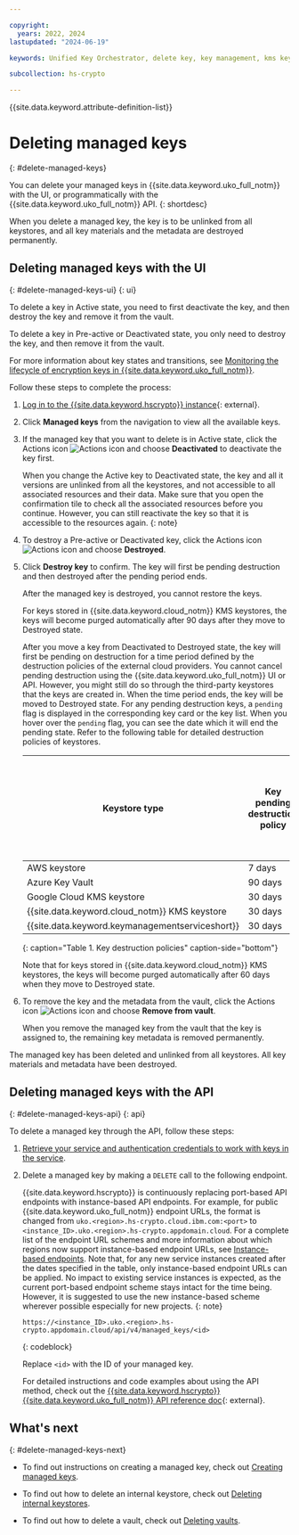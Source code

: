 ```yaml
---

copyright:
  years: 2022, 2024
lastupdated: "2024-06-19"

keywords: Unified Key Orchestrator, delete key, key management, kms key, UKO

subcollection: hs-crypto

---
```


{{site.data.keyword.attribute-definition-list}}





# Deleting managed keys
{: #delete-managed-keys}

You can delete your managed keys in {{site.data.keyword.uko_full_notm}} with the UI, or programmatically with the {{site.data.keyword.uko_full_notm}} API.
{: shortdesc}

When you delete a managed key, the key is to be unlinked from all keystores, and all key materials and the metadata are destroyed permanently.


## Deleting managed keys with the UI
{: #delete-managed-keys-ui}
{: ui}

To delete a key in Active state, you need to first deactivate the key, and then destroy the key and remove it from the vault. 

To delete a key in Pre-active or Deactivated state, you only need to destroy the key, and then remove it from the vault.

For more information about key states and transitions, see [Monitoring the lifecycle of encryption keys in {{site.data.keyword.uko_full_notm}}](/docs/hs-crypto?topic=hs-crypto-uko-key-states).

Follow these steps to complete the process:

1. [Log in to the {{site.data.keyword.hscrypto}} instance](https://cloud.ibm.com/login){: external}.
2. Click **Managed keys** from the navigation to view all the available keys.
3. If the managed key that you want to delete is in Active state, click the Actions icon ![Actions icon](../icons/action-menu-icon.svg "Actions") and choose **Deactivated** to deactivate the key first.

    
   When you change the Active key to Deactivated state, the key and all it versions are unlinked from all the keystores, and not accessible to all associated resources and their data. Make sure that you open the confirmation tile to check all the associated resources before you continue. However, you can still reactivate the key so that it is accessible to the resources again.
   {: note}
     


4. To destroy a Pre-active or Deactivated key, click the Actions icon ![Actions icon](../icons/action-menu-icon.svg "Actions") and choose **Destroyed**.

5. Click **Destroy key** to confirm. The key will first be pending destruction and then destroyed after the pending period ends.

    After the managed key is destroyed, you cannot restore the keys. 

    For keys stored in {{site.data.keyword.cloud_notm}} KMS keystores, the keys will become purged automatically after 90 days after they move to Destroyed state.


    After you move a key from Deactivated to Destroyed state, the key will first be pending on destruction for a time period defined by the destruction policies of the external cloud providers. You cannot cancel pending destruction using the {{site.data.keyword.uko_full_notm}} UI or API. However, you might still do so through the third-party keystores that the keys are created in. When the time period ends, the key will be moved to Destroyed state. For any pending destruction keys, a `pending` flag is displayed in the corresponding key card or the key list. When you hover over the `pending` flag, you can see the date which it will end the pending state. Refer to the following table for detailed destruction policies of keystores.

    | Keystore type       | Key pending destruction policy  |  Pending period customizable on the external cloud provider side? (Yes/No)|  
    |-------------|-----------------|-------------|
    | AWS keystore |        7 days       | No|  
    | Azure Key Vault      |        90 days      | Yes| 
    | Google Cloud KMS keystore|        30 days   | Yes| 
    | {{site.data.keyword.cloud_notm}} KMS keystore |        30 days       | No|
    | {{site.data.keyword.keymanagementserviceshort}} |        30 days      | No|
    {: caption="Table 1. Key destruction policies" caption-side="bottom"}  
	
    Note that for keys stored in {{site.data.keyword.cloud_notm}} KMS keystores, the keys will become purged automatically after 60 days when they move to Destroyed state.

6. To remove the key and the metadata from the vault, click the Actions icon ![Actions icon](../icons/action-menu-icon.svg "Actions") and choose **Remove from vault**.
   
   When you remove the managed key from the vault that the key is assigned to, the remaining key metadata is removed permanently. 

The managed key has been deleted and unlinked from all keystores. All key materials and metadata have been destroyed. 

## Deleting managed keys with the API
{: #delete-managed-keys-api}
{: api}

To delete a managed key through the API, follow these steps:

1. [Retrieve your service and authentication credentials to work with keys in the service](/docs/hs-crypto?topic=hs-crypto-set-up-uko-api).
   
2. Delete a managed key by making a `DELETE` call to the following endpoint.

    {{site.data.keyword.hscrypto}} is continuously replacing port-based API endpoints with instance-based API endpoints. For example, for public {{site.data.keyword.uko_full_notm}} endpoint URLs, the format is changed from `uko.<region>.hs-crypto.cloud.ibm.com:<port>` to `<instance_ID>.uko.<region>.hs-crypto.appdomain.cloud`. For a complete list of the endpoint URL schemes and more information about which regions now support instance-based endpoint URLs, see [Instance-based endpoints](/docs/hs-crypto?topic=hs-crypto-regions#new-service-endpoints). Note that, for any new service instances created after the dates specified in the table, only instance-based endpoint URLs can be applied. No impact to existing service instances is expected, as the current port-based endpoint scheme stays intact for the time being. However, it is suggested to use the new instance-based scheme wherever possible especially for new projects.
    {: note}
    

    ```
    https://<instance_ID>.uko.<region>.hs-crypto.appdomain.cloud/api/v4/managed_keys/<id>
    
    ```
    {: codeblock}

    Replace `<id>` with the ID of your managed key.

    For detailed instructions and code examples about using the API method, check out the [{{site.data.keyword.hscrypto}} {{site.data.keyword.uko_full_notm}} API reference doc](/apidocs/uko#delete-managed-key){: external}.



## What's next
{: #delete-managed-keys-next}

- To find out instructions on creating a managed key, check out [Creating managed keys](/docs/hs-crypto?topic=hs-crypto-create-managed-keys).
  
- To find out how to delete an internal keystore, check out [Deleting internal keystores](/docs/hs-crypto?topic=hs-crypto-delete-internal-keystores). 

- To find out how to delete a vault, check out [Deleting vaults](/docs/hs-crypto?topic=hs-crypto-delete-vaults).



